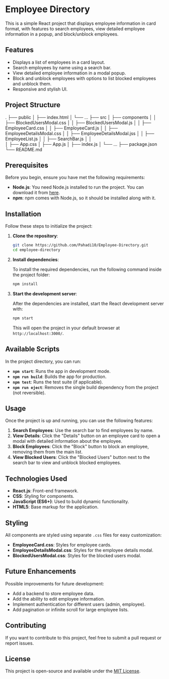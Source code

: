 # Employee Directory

This is a simple React project that displays employee information in card format, with features to search employees, view detailed employee information in a popup, and block/unblock employees.

## Features

- Displays a list of employees in a card layout.
- Search employees by name using a search bar.
- View detailed employee information in a modal popup.
- Block and unblock employees with options to list blocked employees and unblock them.
- Responsive and stylish UI.

## Project Structure

.
├── public
│   ├── index.html
│   └── ...
├── src
│   ├── components
│   │   ├── BlockedUsersModal.css
│   │   ├── BlockedUsersModal.js
│   │   ├── EmployeeCard.css
│   │   ├── EmployeeCard.js
│   │   ├── EmployeeDetailsModal.css
│   │   ├── EmployeeDetailsModal.jss
│   │   ├── EmployeeList.js
│   │   ├── SearchBar.js
│   │   
│   ├── App.css
│   ├── App.js
│   ├── index.js
│   └── ...
├── package.json
└── README.md


## Prerequisites

Before you begin, ensure you have met the following requirements:

- **Node.js**: You need Node.js installed to run the project. You can download it from [here](https://nodejs.org/).
- **npm**: npm comes with Node.js, so it should be installed along with it.

## Installation

Follow these steps to initialize the project:

1. **Clone the repository**:
    ```bash
    git clone https://github.com/Pahadi10/Employee-Directory.git
    cd employee-directory
    ```

2. **Install dependencies**:

    To install the required dependencies, run the following command inside the project folder:
    ```bash
    npm install
    ```

3. **Start the development server**:

    After the dependencies are installed, start the React development server with:
    ```bash
    npm start
    ```

    This will open the project in your default browser at `http://localhost:3000/`.

## Available Scripts

In the project directory, you can run:

- **`npm start`**: Runs the app in development mode.
- **`npm run build`**: Builds the app for production.
- **`npm test`**: Runs the test suite (if applicable).
- **`npm run eject`**: Removes the single build dependency from the project (not reversible).

## Usage

Once the project is up and running, you can use the following features:

1. **Search Employees**: Use the search bar to find employees by name.
2. **View Details**: Click the "Details" button on an employee card to open a modal with detailed information about the employee.
3. **Block Employees**: Click the "Block" button to block an employee, removing them from the main list.
4. **View Blocked Users**: Click the "Blocked Users" button next to the search bar to view and unblock blocked employees.

## Technologies Used

- **React.js**: Front-end framework.
- **CSS**: Styling for components.
- **JavaScript (ES6+)**: Used to build dynamic functionality.
- **HTML5**: Base markup for the application.

## Styling

All components are styled using separate `.css` files for easy customization:

- **EmployeeCard.css**: Styles for employee cards.
- **EmployeeDetailsModal.css**: Styles for the employee details modal.
- **BlockedUsersModal.css**: Styles for the blocked users modal.

## Future Enhancements

Possible improvements for future development:

- Add a backend to store employee data.
- Add the ability to edit employee information.
- Implement authentication for different users (admin, employee).
- Add pagination or infinite scroll for large employee lists.

## Contributing

If you want to contribute to this project, feel free to submit a pull request or report issues.

## License

This project is open-source and available under the [MIT License](LICENSE).
